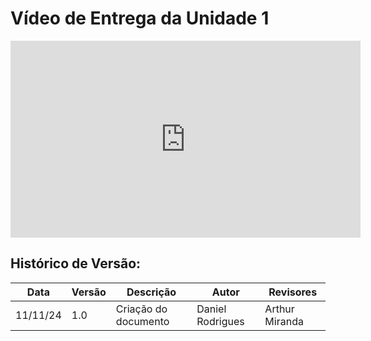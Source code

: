 # Vídeo de Entrega da Unidade 1

<iframe width="560" height="315" src="https://www.youtube.com/embed/SjyBqk7aK8Q?si=z6F48rayRrXJhfNt" title="YouTube video player" frameborder="0" allow="accelerometer; autoplay; clipboard-write; encrypted-media; gyroscope; picture-in-picture; web-share" referrerpolicy="strict-origin-when-cross-origin" allowfullscreen></iframe>

## Histórico de Versão: 
| Data | Versão | Descrição | Autor | Revisores |
|---- | ------ | --------- | ----- | --------- |
| 11/11/24 | 1.0 | Criação do documento | Daniel Rodrigues | Arthur Miranda |